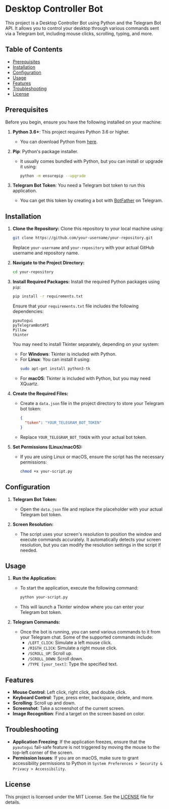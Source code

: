
# Desktop Controller Bot

This project is a Desktop Controller Bot using Python and the Telegram Bot API. It allows you to control your desktop through various commands sent via a Telegram bot, including mouse clicks, scrolling, typing, and more.

## Table of Contents
- [Prerequisites](#prerequisites)
- [Installation](#installation)
- [Configuration](#configuration)
- [Usage](#usage)
- [Features](#features)
- [Troubleshooting](#troubleshooting)
- [License](#license)

## Prerequisites

Before you begin, ensure you have the following installed on your machine:

1. **Python 3.6+**: This project requires Python 3.6 or higher.
   - You can download Python from [here](https://www.python.org/downloads/).

2. **Pip**: Python's package installer.
   - It usually comes bundled with Python, but you can install or upgrade it using:
     ```bash
     python -m ensurepip --upgrade
     ```

3. **Telegram Bot Token**: You need a Telegram bot token to run this application.
   - You can get this token by creating a bot with [BotFather](https://t.me/BotFather) on Telegram.

## Installation

1. **Clone the Repository:**
   Clone this repository to your local machine using:
   ```bash
   git clone https://github.com/your-username/your-repository.git
   ```
   Replace `your-username` and `your-repository` with your actual GitHub username and repository name.

2. **Navigate to the Project Directory:**
   ```bash
   cd your-repository
   ```

3. **Install Required Packages:**
   Install the required Python packages using `pip`:
   ```bash
   pip install -r requirements.txt
   ```
   Ensure that your `requirements.txt` file includes the following dependencies:
   ```txt
   pyautogui
   pyTelegramBotAPI
   Pillow
   tkinter
   ```

   You may need to install Tkinter separately, depending on your system:
   - For **Windows**: Tkinter is included with Python.
   - For **Linux**: You can install it using:
     ```bash
     sudo apt-get install python3-tk
     ```
   - For **macOS**: Tkinter is included with Python, but you may need XQuartz.

4. **Create the Required Files:**
   - Create a `data.json` file in the project directory to store your Telegram bot token:
     ```json
     {
       "token": "YOUR_TELEGRAM_BOT_TOKEN"
     }
     ```
   - Replace `YOUR_TELEGRAM_BOT_TOKEN` with your actual bot token.

5. **Set Permissions (Linux/macOS):**
   - If you are using Linux or macOS, ensure the script has the necessary permissions:
     ```bash
     chmod +x your-script.py
     ```

## Configuration

1. **Telegram Bot Token:**
   - Open the `data.json` file and replace the placeholder with your actual Telegram bot token.

2. **Screen Resolution:**
   - The script uses your screen's resolution to position the window and execute commands accurately. It automatically detects your screen resolution, but you can modify the resolution settings in the script if needed.

## Usage

1. **Run the Application:**
   - To start the application, execute the following command:
     ```bash
     python your-script.py
     ```
   - This will launch a Tkinter window where you can enter your Telegram bot token.

2. **Telegram Commands:**
   - Once the bot is running, you can send various commands to it from your Telegram chat. Some of the supported commands include:
     - `/LEFT_CLICK`: Simulate a left mouse click.
     - `/RIGTH_CLICK`: Simulate a right mouse click.
     - `/SCROLL_UP`: Scroll up.
     - `/SCROLL_DOWN`: Scroll down.
     - `/TYPE [your_text]`: Type the specified text.

## Features

- **Mouse Control**: Left click, right click, and double click.
- **Keyboard Control**: Type, press enter, backspace, delete, and more.
- **Scrolling**: Scroll up and down.
- **Screenshot**: Take a screenshot of the current screen.
- **Image Recognition**: Find a target on the screen based on color.

## Troubleshooting

- **Application Freezing**: If the application freezes, ensure that the `pyautogui` fail-safe feature is not triggered by moving the mouse to the top-left corner of the screen.
- **Permission Issues**: If you are on macOS, make sure to grant accessibility permissions to Python in `System Preferences > Security & Privacy > Accessibility`.

## License

This project is licensed under the MIT License. See the [LICENSE](LICENSE) file for details.

